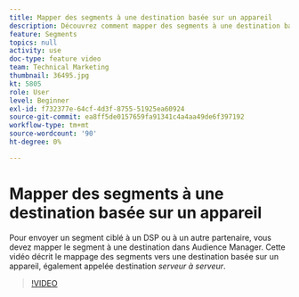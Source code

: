 ```yaml
---
title: Mapper des segments à une destination basée sur un appareil
description: Découvrez comment mapper des segments à une destination basée sur un appareil, également appelée destination _serveur à serveur_. Pour envoyer un segment ciblé à un DSP ou à un autre partenaire, vous devez mapper le segment à une destination dans Audience Manager.
feature: Segments
topics: null
activity: use
doc-type: feature video
team: Technical Marketing
thumbnail: 36495.jpg
kt: 5805
role: User
level: Beginner
exl-id: f732377e-64cf-4d3f-8755-51925ea60924
source-git-commit: ea8ff5de0157659fa91341c4a4aa49de6f397192
workflow-type: tm+mt
source-wordcount: '90'
ht-degree: 0%

---
```


# Mapper des segments à une destination basée sur un appareil

Pour envoyer un segment ciblé à un DSP ou à un autre partenaire, vous devez mapper le segment à une destination dans Audience Manager. Cette vidéo décrit le mappage des segments vers une destination basée sur un appareil, également appelée destination _serveur à serveur_.

>[!VIDEO](https://video.tv.adobe.com/v/36495/?quality=12&learn=on)
